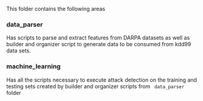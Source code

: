 This folder contains the following areas

### data_parser
Has scripts to parse and extract features from DARPA datasets as well as builder and organizer script to generate data to be consumed from kdd99 data sets.

### machine_learning
Has all the scripts necessary to execute attack detection on the training and testing sets created by builder and organizer scripts from ``` data_parser``` folder
